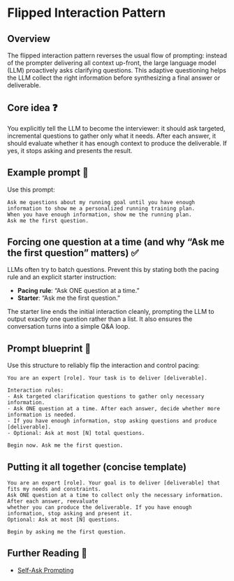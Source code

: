 # Flipped Interaction Pattern

## Overview

The flipped interaction pattern reverses the usual flow of prompting: instead of the prompter
delivering all context up-front, the large language model (LLM) proactively asks clarifying
questions. This adaptive questioning helps the LLM collect the right information before
synthesizing a final answer or deliverable.

## Core idea ❓

You explicitly tell the LLM to become the interviewer: it should ask targeted, incremental
questions to gather only what it needs. After each answer, it should evaluate whether it has
enough context to produce the deliverable. If yes, it stops asking and presents the result.

## Example prompt 🏃

Use this prompt:

```text
Ask me questions about my running goal until you have enough information to show me a personalized running training plan.
When you have enough information, show me the running plan.
Ask me the first question.
```

## Forcing one question at a time (and why “Ask me the first question” matters) ✅

LLMs often try to batch questions. Prevent this by stating both the pacing rule and an explicit
starter instruction:

- **Pacing rule**: “Ask ONE question at a time.”
- **Starter**: “Ask me the first question.”

The starter line ends the initial interaction cleanly, prompting the LLM to output exactly one
question rather than a list. It also ensures the conversation turns into a simple Q&A loop.

## Prompt blueprint 🧭

Use this structure to reliably flip the interaction and control pacing:

```text
You are an expert [role]. Your task is to deliver [deliverable].

Interaction rules:
- Ask targeted clarification questions to gather only necessary information.
- Ask ONE question at a time. After each answer, decide whether more information is needed.
- If you have enough information, stop asking questions and produce [deliverable].
- Optional: Ask at most [N] total questions.

Begin now. Ask me the first question.
```

## Putting it all together (concise template)

```text
You are an expert [role]. Your goal is to deliver [deliverable] that fits my needs and constraints.
Ask ONE question at a time to collect only the necessary information. After each answer, reevaluate
whether you can produce the deliverable. If you have enough information, stop asking and present it.
Optional: Ask at most [N] questions.

Begin by asking me the first question.
```
## Further Reading 🔗

- [Self-Ask Prompting](https://arxiv.org/abs/2210.03350)


